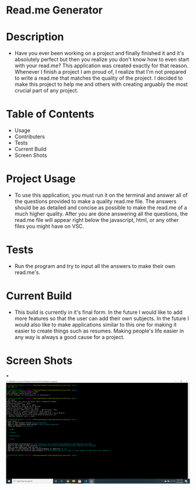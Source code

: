 # Read.me Generator

# Description
    
* Have you ever been working on a project and finally finished it and it's absolutely perfect but then you realize you don't know how to even start with your read.me? This application was created exactly for that reason. Whenever I finish a project I am proud of, I realize that I'm not prepared to write a read.me that matches the quality of the project. I decided to make this project to help me and others with creating arguably the most crucial part of any project.

# Table of Contents
 
* Usage 
* Contributers 
* Tests 
* Current Build
* Screen Shots

# Project Usage

* To use this application, you must run it on the terminal and answer all of the questions provided to make a quality read.me file. The answers should be as detailed and concise as possible to make the read.me of a much higher quality. After you are done answering all the questions, the read.me file will appear right below the javascript, html, or any other files you might have on VSC.

# Tests

* Run the program and try to input all the answers to make their own read.me's.

# Current Build

* This build is currently in it's final form. In the future I would like to add more features so that the user can add their own subjects. In the future I would also like to make applications similar to this one for making it easier to create things such as resumes. Making people's life easier in any way is always a good cause for a project.

# Screen Shots

*![Terminal](./images/picture1.png)